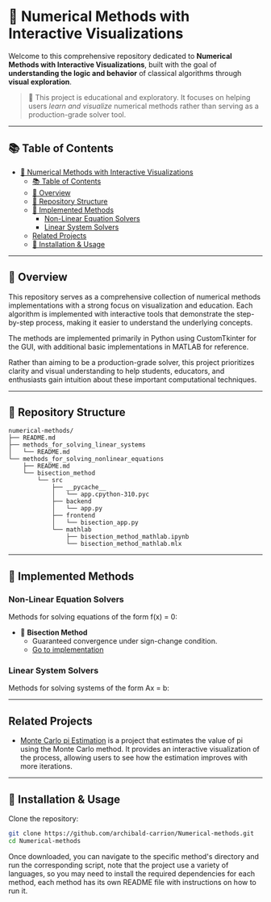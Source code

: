# 🧮 Numerical Methods with Interactive Visualizations

Welcome to this comprehensive repository dedicated to **Numerical Methods with Interactive Visualizations**, built with the goal of **understanding the logic and behavior** of classical algorithms through **visual exploration**.

> 📌 This project is educational and exploratory. It focuses on helping users *learn and visualize* numerical methods rather than serving as a production-grade solver tool.

---

## 📚 Table of Contents

- [🧮 Numerical Methods with Interactive Visualizations](#-numerical-methods-with-interactive-visualizations)
  - [📚 Table of Contents](#-table-of-contents)
  - [📖 Overview](#-overview)
  - [📂 Repository Structure](#-repository-structure)
  - [📌 Implemented Methods](#-implemented-methods)
    - [Non-Linear Equation Solvers](#non-linear-equation-solvers)
    - [Linear System Solvers](#linear-system-solvers)
  - [Related Projects](#related-projects)
  - [🧪 Installation \& Usage](#-installation--usage)

---

## 📖 Overview

This repository serves as a comprehensive collection of numerical methods implementations with a strong focus on visualization and education. Each algorithm is implemented with interactive tools that demonstrate the step-by-step process, making it easier to understand the underlying concepts.

The methods are implemented primarily in Python using CustomTkinter for the GUI, with additional basic implementations in MATLAB for reference.

Rather than aiming to be a production-grade solver, this project prioritizes clarity and visual understanding to help students, educators, and enthusiasts gain intuition about these important computational techniques.

---

## 📂 Repository Structure

```
numerical-methods/
├── README.md
├── methods_for_solving_linear_systems
│   └── README.md
└── methods_for_solving_nonlinear_equations
    ├── README.md
    └── bisection_method
        └── src
            ├── __pycache__
            │   └── app.cpython-310.pyc
            ├── backend
            │   └── app.py
            ├── frontend
            │   └── bisection_app.py
            └── mathlab
                ├── bisection_method_mathlab.ipynb
                └── bisection_method_mathlab.mlx
```

---

## 📌 Implemented Methods

### Non-Linear Equation Solvers

Methods for solving equations of the form f(x) = 0:

- 🔁 **Bisection Method** 
  - Guaranteed convergence under sign-change condition.
  - [Go to implementation](/methods_for_solving_nonlinear_equations/bisection_method)

### Linear System Solvers

Methods for solving systems of the form Ax = b:
<!-- 
- 🔍 **Gaussian Elimination**
  - Direct method with forward elimination and back substitution.
  - [Go to implementation](/linear-systems/gaussian_elimination)
  
- 🔄 **Jacobi Method**
  - Iterative method with parallel updates.
  - [Go to implementation](/linear-systems/jacobi_method) -->

---

## Related Projects
- [Monte Carlo pi Estimation](https://github.com/archibald-carrion/Pi-estimation-using-Monte-Carlo-method) is a project that estimates the value of pi using the Monte Carlo method. It provides an interactive visualization of the process, allowing users to see how the estimation improves with more iterations.

---

## 🧪 Installation & Usage

Clone the repository:

```bash
git clone https://github.com/archibald-carrion/Numerical-methods.git
cd Numerical-methods
```
Once downloaded, you can navigate to the specific method's directory and run the corresponding script, note that the project use a variety of languages, so you may need to install the required dependencies for each method, each method has its own README file with instructions on how to run it.